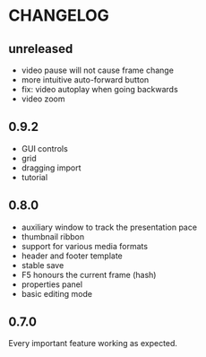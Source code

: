 # CHANGELOG

## unreleased
* video pause will not cause frame change
* more intuitive auto-forward button
* fix: video autoplay when going backwards
* video zoom

## 0.9.2
* GUI controls
* grid
* dragging import
* tutorial

## 0.8.0
* auxiliary window to track the presentation pace
* thumbnail ribbon
* support for various media formats
* header and footer template
* stable save
* F5 honours the current frame (hash)
* properties panel
* basic editing mode

## 0.7.0
Every important feature working as expected.